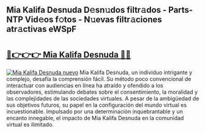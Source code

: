## Mia Kalifa Desnuda D𝚎sn𝚞dos filtr𝚊dos - Parts-NTP Vid𝚎os f𝚘tos - N𝚞evas filtr𝚊ciones atr𝚊ctivas eWSpF

# <h2><a href="http://mb0ozm.tromn.icu/?c=Mia+Kalifa+Desnuda">🔗👉👉👉 Mia Kalifa Desnuda 🔗🔗</a></h2>

[![Mia Kalifa Desnuda nuevo](https://i.imgur.com/pEAQMta.gif)](http://mb0ozm.tromn.icu/?c=Mia+Kalifa+Desnuda)
Mia Kalifa Desnuda, un individuo intrigante y complejo, desafía la comprensión fácil. Su método poco convencional de interactuar con audiencias en línea ha atraído y ofendido a los observadores, estimulando debates sobre el consentimiento, la moralidad y las complejidades de las sociedades virtuales. A pesar de la ambigüedad de sus objetivos futuros, su papel en la configuración del mundo virtual es incuestionable. Impulsado por una determinación inquebrantable y un encanto innegable, el impacto de Mia Kalifa Desnuda en la comunidad virtual es ilimitado.

